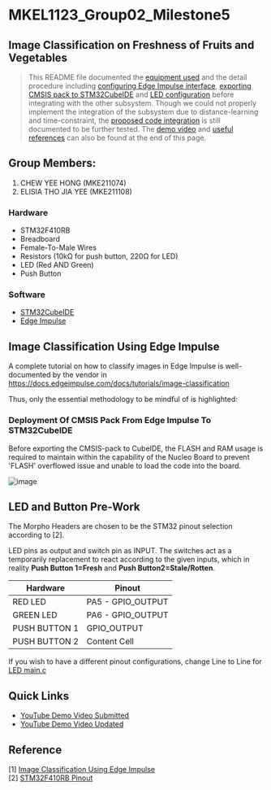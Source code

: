 # MKEL1123_Group02_Milestone5
## Image Classification on Freshness of Fruits and Vegetables
> This README file documented the [equipment used](#hardware) and the detail procedure including [configuring Edge Impulse interface](#image-classification-using-edge-impulse), [exporting CMSIS pack to STM32CubeIDE](#deployment-of-cmsis-pack-from-edge-impulse-to-stm32cubeide) and [LED configuration](#led-and-button-pre-work) before integrating with the other subsystem. Though we could not properly implement the integration of the subsystem due to distance-learning and time-constraint, the [proposed code integration]() is still documented to be further tested. The [demo video](#quick-links) and [useful references](#reference) can also be found at the end of this page. 

## Group Members: 
1. CHEW YEE HONG (MKE211074)
2. ELISIA THO JIA YEE (MKE211108)

### Hardware 
- STM32F410RB
- Breadboard 
- Female-To-Male Wires 
- Resistors (10kΩ for push button, 220Ω for LED)
- LED (Red AND Green) 
- Push Button

### Software
- [STM32CubeIDE](https://www.st.com/en/development-tools/stm32cubeide.html)
- [Edge Impulse](https://www.edgeimpulse.com/) 



## Image Classification Using Edge Impulse 
A complete tutorial on how to classify images in Edge Impulse is well-documented by the vendor in https://docs.edgeimpulse.com/docs/tutorials/image-classification  

Thus, only the essential methodology to be mindful of is highlighted: 


### Deployment Of CMSIS Pack From Edge Impulse To STM32CubeIDE
Before exporting the CMSIS-pack to CubeIDE,  the FLASH and RAM usage is required to maintain within the capability of the Nucleo Board to prevent 'FLASH' overflowed issue and unable to load the code into the board.  

![image](https://user-images.githubusercontent.com/64217618/178114672-4fd0b92f-d0ef-452e-aa6e-b02eb244e91d.png)

## LED and Button Pre-Work
The Morpho Headers are chosen to be the STM32 pinout selection according to [2]. 

LED pins as output and switch pin as INPUT. The switches act as a temporarily replacement to react according to the given inputs, which in reality **Push Button 1=Fresh** and **Push Button2=Stale/Rotten**.

| Hardware      | Pinout              | 
| ------------- | -------------       |
| RED LED       | PA5 - GPIO_OUTPUT   |
| GREEN LED     | PA6 - GPIO_OUTPUT   |
| PUSH BUTTON 1 | GPIO_OUTPUT         |
| PUSH BUTTON 2 | Content Cell        |

If you wish to have a different pinout configurations, change Line to Line for [LED main.c]() 

## Quick Links 
* [YouTube Demo Video Submitted](https://youtu.be/jqhI_9lisJs)
* [YouTube Demo Video Updated]()

## Reference ##  
[1] [Image Classification Using Edge Impulse](https://docs.edgeimpulse.com/docs/tutorials/image-classification)  
[2] [STM32F410RB Pinout](https://os.mbed.com/platforms/ST-Nucleo-F410RB/)
 


